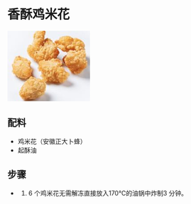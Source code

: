 # 香酥鸡米花

![香酥鸡米花](../images/香酥鸡米花.png)

## 配料

- 鸡米花（安徽正大卜蜂）
- 起酥油

## 步骤

- 1. 6 个鸡米花无需解冻直接放入170℃的油锅中炸制3 分钟。
